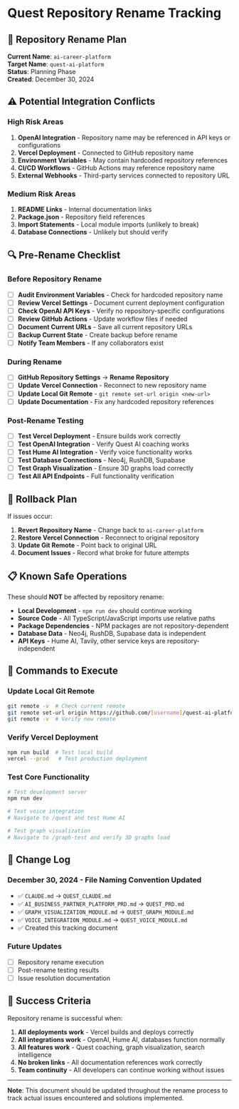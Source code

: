 # Quest Repository Rename Tracking

## 🎯 Repository Rename Plan

**Current Name**: `ai-career-platform`  
**Target Name**: `quest-ai-platform`  
**Status**: Planning Phase  
**Created**: December 30, 2024

## ⚠️ Potential Integration Conflicts

### High Risk Areas
1. **OpenAI Integration** - Repository name may be referenced in API keys or configurations
2. **Vercel Deployment** - Connected to GitHub repository name
3. **Environment Variables** - May contain hardcoded repository references
4. **CI/CD Workflows** - GitHub Actions may reference repository name
5. **External Webhooks** - Third-party services connected to repository URL

### Medium Risk Areas
1. **README Links** - Internal documentation links
2. **Package.json** - Repository field references
3. **Import Statements** - Local module imports (unlikely to break)
4. **Database Connections** - Unlikely but should verify

## 🔍 Pre-Rename Checklist

### Before Repository Rename
- [ ] **Audit Environment Variables** - Check for hardcoded repository name
- [ ] **Review Vercel Settings** - Document current deployment configuration
- [ ] **Check OpenAI API Keys** - Verify no repository-specific configurations
- [ ] **Review GitHub Actions** - Update workflow files if needed
- [ ] **Document Current URLs** - Save all current repository URLs
- [ ] **Backup Current State** - Create backup before rename
- [ ] **Notify Team Members** - If any collaborators exist

### During Rename
- [ ] **GitHub Repository Settings** → **Rename Repository**
- [ ] **Update Vercel Connection** - Reconnect to new repository name
- [ ] **Update Local Git Remote** - `git remote set-url origin <new-url>`
- [ ] **Update Documentation** - Fix any hardcoded repository references

### Post-Rename Testing
- [ ] **Test Vercel Deployment** - Ensure builds work correctly
- [ ] **Test OpenAI Integration** - Verify Quest AI coaching works
- [ ] **Test Hume AI Integration** - Verify voice functionality works
- [ ] **Test Database Connections** - Neo4j, RushDB, Supabase
- [ ] **Test Graph Visualization** - Ensure 3D graphs load correctly
- [ ] **Test All API Endpoints** - Full functionality verification

## 🚨 Rollback Plan

If issues occur:
1. **Revert Repository Name** - Change back to `ai-career-platform`
2. **Restore Vercel Connection** - Reconnect to original repository
3. **Update Git Remote** - Point back to original URL
4. **Document Issues** - Record what broke for future attempts

## 📋 Known Safe Operations

These should **NOT** be affected by repository rename:
- **Local Development** - `npm run dev` should continue working
- **Source Code** - All TypeScript/JavaScript imports use relative paths
- **Package Dependencies** - NPM packages are not repository-dependent
- **Database Data** - Neo4j, RushDB, Supabase data is independent
- **API Keys** - Hume AI, Tavily, other service keys are repository-independent

## 🔧 Commands to Execute

### Update Local Git Remote
```bash
git remote -v  # Check current remote
git remote set-url origin https://github.com/[username]/quest-ai-platform.git
git remote -v  # Verify new remote
```

### Verify Vercel Deployment
```bash
npm run build  # Test local build
vercel --prod   # Test production deployment
```

### Test Core Functionality
```bash
# Test development server
npm run dev

# Test voice integration
# Navigate to /quest and test Hume AI

# Test graph visualization  
# Navigate to /graph-test and verify 3D graphs load
```

## 📝 Change Log

### December 30, 2024 - File Naming Convention Updated
- ✅ `CLAUDE.md` → `QUEST_CLAUDE.md`
- ✅ `AI_BUSINESS_PARTNER_PLATFORM_PRD.md` → `QUEST_PRD.md`
- ✅ `GRAPH_VISUALIZATION_MODULE.md` → `QUEST_GRAPH_MODULE.md`
- ✅ `VOICE_INTEGRATION_MODULE.md` → `QUEST_VOICE_MODULE.md`
- ✅ Created this tracking document

### Future Updates
- [ ] Repository rename execution
- [ ] Post-rename testing results
- [ ] Issue resolution documentation

## 🎯 Success Criteria

Repository rename is successful when:
1. **All deployments work** - Vercel builds and deploys correctly
2. **All integrations work** - OpenAI, Hume AI, databases function normally
3. **All features work** - Quest coaching, graph visualization, search intelligence
4. **No broken links** - All documentation references work correctly
5. **Team continuity** - All developers can continue working without issues

---

**Note**: This document should be updated throughout the rename process to track actual issues encountered and solutions implemented.